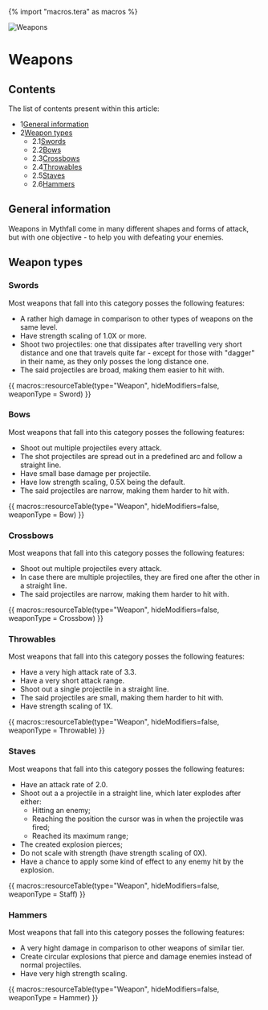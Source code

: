 {% import "macros.tera" as macros %}

![Weapons](../../images/items/weapons.png)
# Weapons

## Contents
The list of contents present within this article:
- 1[General information](#general-information)
- 2[Weapon types](#weapon-types)
	- 2.1[Swords](#swords)
	- 2.2[Bows](#bows)
	- 2.3[Crossbows](#crossbows)
	- 2.4[Throwables](#throwables)
	- 2.5[Staves](#staves)
	- 2.6[Hammers](#hammers)

## General information
Weapons in Mythfall come in many different shapes and forms of attack, but with one objective - to help you with defeating your enemies.

## Weapon types

### Swords
Most weapons that fall into this category posses the following features:
- A rather high damage in comparison to other types of weapons on the same level.
- Have strength scaling of 1.0X or more.
- Shoot two projectiles: one that dissipates after travelling very short distance and one that travels quite far - except for those with "dagger" in their name, as they only posses the long distance one.
- The said projectiles are broad, making them easier to hit with.

{{ macros::resourceTable(type="Weapon", hideModifiers=false, weaponType = Sword) }}

### Bows
Most weapons that fall into this category posses the following features:
- Shoot out multiple projectiles every attack.
- The shot projectiles are spread out in a predefined arc and follow a straight line.
- Have small base damage per projectile.
- Have low strength scaling, 0.5X being the default.
- The said projectiles are narrow, making them harder to hit with.

{{ macros::resourceTable(type="Weapon", hideModifiers=false, weaponType = Bow) }}

### Crossbows
Most weapons that fall into this category posses the following features:
- Shoot out multiple projectiles every attack.
- In case there are multiple projectiles, they are fired one after the other in a straight line.
- The said projectiles are narrow, making them harder to hit with.

{{ macros::resourceTable(type="Weapon", hideModifiers=false, weaponType = Crossbow) }}

### Throwables
Most weapons that fall into this category posses the following features:
- Have a very high attack rate of 3.3.
- Have a very short attack range.
- Shoot out a single projectile in a straight line.
- The said projectiles are small, making them harder to hit with.
- Have strength scaling of 1X.

{{ macros::resourceTable(type="Weapon", hideModifiers=false, weaponType = Throwable) }}

### Staves
Most weapons that fall into this category posses the following features:
- Have an attack rate of 2.0.
- Shoot out a a projectile in a straight line, which later explodes after either:
	- Hitting an enemy;
	- Reaching the position the cursor was in when the projectile was fired;
	- Reached its maximum range;
- The created explosion pierces;
- Do not scale with strength (have strength scaling of 0X).
- Have a chance to apply some kind of effect to any enemy hit by the explosion.

{{ macros::resourceTable(type="Weapon", hideModifiers=false, weaponType = Staff) }}

### Hammers
Most weapons that fall into this category posses the following features:
- A very hight damage in comparison to other weapons of similar tier.
- Create circular explosions that pierce and damage enemies instead of normal projectiles.
- Have very high strength scaling.

{{ macros::resourceTable(type="Weapon", hideModifiers=false, weaponType = Hammer) }}
